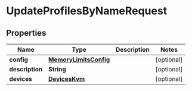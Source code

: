 

# UpdateProfilesByNameRequest


## Properties

Name | Type | Description | Notes
------------ | ------------- | ------------- | -------------
**config** | [**MemoryLimitsConfig**](MemoryLimitsConfig.md) |  |  [optional]
**description** | **String** |  |  [optional]
**devices** | [**DevicesKvm**](DevicesKvm.md) |  |  [optional]



